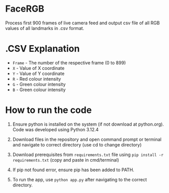 # FaceRGB

Process first 900 frames of live camera feed and output csv file of all RGB values of all landmarks in .csv format.

# .CSV Explanation
- `Frame` - The number of the respective frame (0 to 899)
- `X` - Value of X coordinate
- `Y` - Value of Y coordinate
- `R` - Red colour intensity
- `G` - Green colour intensity
- `B` - Green colour intensity

# How to run the code
1. Ensure python is installed on the system (if not download at python.org). Code was developed using Python 3.12.4

2. Download files in the repository and open command prompt or terminal and navigate to correct directory (use cd to change directory)

3. Download prerequisites from `requirements.txt` file using `pip install -r requirements.txt` (copy and paste in cmd/terminal)

4. If pip not found error, ensure pip has been added to PATH.

4. To run the app, use `python app.py` after navigating to the correct directory.
